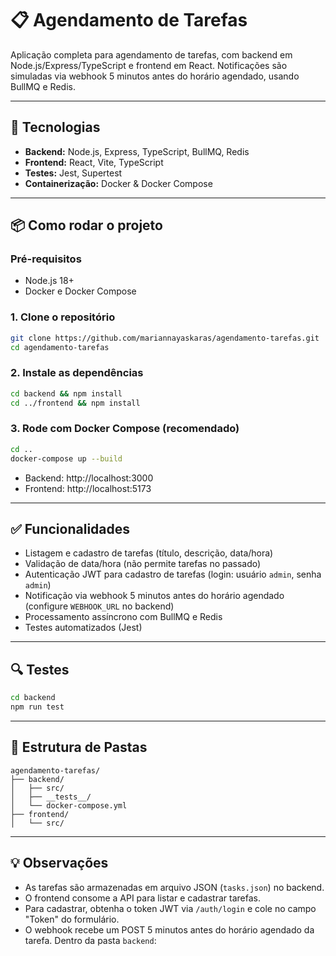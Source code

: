 
# 📋 Agendamento de Tarefas

Aplicação completa para agendamento de tarefas, com backend em Node.js/Express/TypeScript e frontend em React. Notificações são simuladas via webhook 5 minutos antes do horário agendado, usando BullMQ e Redis.

---

## 🚀 Tecnologias

- **Backend:** Node.js, Express, TypeScript, BullMQ, Redis
- **Frontend:** React, Vite, TypeScript
- **Testes:** Jest, Supertest
- **Containerização:** Docker & Docker Compose

---

## 📦 Como rodar o projeto

### Pré-requisitos

- Node.js 18+
- Docker e Docker Compose

### 1. Clone o repositório

```bash
git clone https://github.com/mariannayaskaras/agendamento-tarefas.git
cd agendamento-tarefas
```

### 2. Instale as dependências

```bash
cd backend && npm install
cd ../frontend && npm install
```

### 3. Rode com Docker Compose (recomendado)

```bash
cd ..
docker-compose up --build
```

- Backend: http://localhost:3000
- Frontend: http://localhost:5173

---

## ✅ Funcionalidades

- Listagem e cadastro de tarefas (título, descrição, data/hora)
- Validação de data/hora (não permite tarefas no passado)
- Autenticação JWT para cadastro de tarefas (login: usuário `admin`, senha `admin`)
- Notificação via webhook 5 minutos antes do horário agendado (configure `WEBHOOK_URL` no backend)
- Processamento assíncrono com BullMQ e Redis
- Testes automatizados (Jest)

---

## 🔍 Testes

```bash
cd backend
npm run test
```

---

## 📁 Estrutura de Pastas

```
agendamento-tarefas/
├── backend/
│   ├── src/
│   ├── __tests__/
│   └── docker-compose.yml
├── frontend/
│   └── src/
```

---

## 💡 Observações

- As tarefas são armazenadas em arquivo JSON (`tasks.json`) no backend.
- O frontend consome a API para listar e cadastrar tarefas.
- Para cadastrar, obtenha o token JWT via `/auth/login` e cole no campo "Token" do formulário.
- O webhook recebe um POST 5 minutos antes do horário agendado da tarefa.
Dentro da pasta `backend`:




